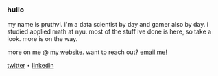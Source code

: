 ### hullo

my name is pruthvi. i'm a data scientist by day and gamer also by day. i studied applied math at nyu. most of the stuff ive done is here, so take a look. more is on the way.

more on me @ [my website](https://pruthvipmr.github.io). want to reach out? [email me!](mailto:pruthvi.pmr@gmail.com)

[twitter](https://twitter.com/pruthvipmr) • [linkedin](https://www.linkedin.com/in/pruthvipmr/)

